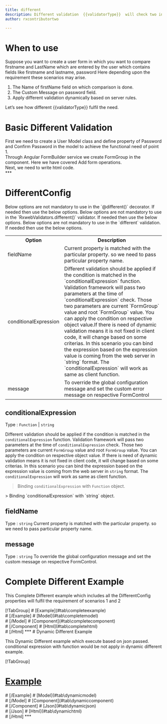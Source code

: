```yaml
---
title: different 
description: Different validation  {{validatorType}}  will check two inputs whether they are different or not. It is just opposite of compare decorator.
author: rxcontributortwo

---
```

# When to use
Suppose you want to create a user form in which you want to compare firstname and LastName which are entered by the user which contains fields like firstname and lastname, password Here depending upon the requirement these scenarios may arise.

<ol>
    <li>The Name of firstName field on which comparison is done.</li>
    <li>The Custom Message on password field.</li>
    <data-scope scope="['decorator','validator']">
    <li>Apply different validation dynamically based on server rules.</li>
    </data-scope>
</ol>

Let’s see how different  {{validatorType}}  fulfil the need.

# Basic Different Validation
<data-scope scope="['decorator','template-driven']">
First we need to create a User Model class and define property of Password and Confirm Password in the model to achieve the functional need of point 1.
<div component="app-code" key="different-add-model"></div> 
</data-scope>
Through Angular FormBuilder service we create FormGroup in the component.
Here we have covered Add form operations. 

<div component="app-code" key="different-add-component"></div> 
Next, we need to write html code.
<div component="app-code" key="different-add-html"></div> 
<div component="app-example-runner" ref-component="app-different-add"></div>
***

# DifferentConfig
<data-scope scope="['decorator']">
Below options are not mandatory to use in the `@different()` decorator. If needed then use the below options.
</data-scope>
<data-scope scope="['validator']">
Below options are not mandatory to use in the `RxwebValidators.different()` validator. If needed then use the below options.
</data-scope>
<data-scope scope="['template-driven']">
Below options are not mandatory to use in the `different` validation. If needed then use the below options.
</data-scope>

<table class="table table-bordered table-striped">
<tr><th>Option</th><th>Description</th></tr>
<tr><td><a (click)='scrollTo("#fieldName")' title="fieldName">fieldName</a></td><td>Current property is matched with the particular property. so we need to pass particular property name.</td></tr>
<tr><td><a  (click)='scrollTo("#conditionalExpression")' title="conditionalExpression">conditionalExpression</a></td><td>Different validation should be applied if the condition is matched in the `conditionalExpression` function. Validation framework will pass two parameters at the time of `conditionalExpression` check. Those two parameters are current `FormGroup` value and root `FormGroup` value. You can apply the condition on respective object value.If there is need of dynamic validation means it is not fixed in client code, it will change based on some criterias. In this scenario you can bind the expression based on the expression value is coming from the web server in `string` format. The `conditionalExpression` will work as same as client function.</td></tr>
<tr><td><a  (click)='scrollTo("#message")' title="message">message</a></td><td>To override the global configuration message and set the custom error message on respective FormControl</td></tr>
</table>

## conditionalExpression 
Type :  `Function`  |  `string` 

Different validation should be applied if the condition is matched in the `conditionalExpression` function. Validation framework will pass two parameters at the time of `conditionalExpression` check. Those two parameters are current `FormGroup` value and root `FormGroup` value. You can apply the condition on respective object value.
If there is need of dynamic validation means it is not fixed in client code, it will change based on some criterias. In this scenario you can bind the expression based on the expression value is coming from the web server in `string` format. The `conditionalExpression` will work as same as client function.

> Binding `conditionalExpression` with `Function` object.
<div component="app-code" key="different-conditionalExpressionExampleFunction-model"></div> 
> Binding `conditionalExpression` with `string` object.
<div component="app-code" key="different-conditionalExpressionExampleString-model"></div> 

<div component="app-example-runner" ref-component="app-different-conditionalExpression" title="different {{validatorType}} with conditionalExpression" key="conditionalExpression"></div>

## fieldName 
Type :  `string` 
Current property is matched with the particular property. so we need to pass particular property name.

<div component="app-code" key="different-fieldNameExample-model"></div> 
<div component="app-example-runner" ref-component="app-different-fieldName" title="different {{validatorType}} with fieldName" key="fieldName"></div>

## message
Type :  `string` 
To override the global configuration message and set the custom message on respective FormControl.

<div component="app-code" key="different-messageExample-model"></div> 
<div component="app-example-runner" ref-component="app-different-message" title="different {{validatorType}} with message" key="message"></div>

# Complete Different Example

This Complete Different example which includes all the DifferentConfig properties will fulfil the requirement of scenarios 1 and 2 

<div component="app-tabs" key="complete"></div>
[!TabGroup]
# [Example](#tab\completeexample)
<div component="app-example-runner" ref-component="app-different-complete"></div>
# [/Example]
<data-scope scope="['decorator','template-driven']">
# [Model](#tab\completemodel)
<div component="app-code" key="different-complete-model"></div> 
# [/Model]
</data-scope>
# [Component](#tab\completecomponent)
<div component="app-code" key="different-complete-component"></div> 
# [/Component]
# [Html](#tab\completehtml)
<div component="app-code" key="different-complete-html"></div> 
# [/Html]
***

<data-scope scope="['decorator','validator']">
# Dynamic Different Example

This Dynamic Different example which execute based on json passed. conditional expression with function would be not apply in dynamic different example. 

<div component="app-tabs" key="dynamic"></div>

[!TabGroup]
# [Example](#tab\dynamicexample)
<div component="app-example-runner" ref-component="app-different-dynamic"></div>
# [/Example]
<data-scope scope="['decorator']">
# [Model](#tab\dynamicmodel)
<div component="app-code" key="different-dynamic-model"></div>
# [/Model]
</data-scope>
# [Component](#tab\dynamiccomponent)
<div component="app-code" key="different-dynamic-component"></div>
# [/Component]
# [Json](#tab\dynamicjson)
<div component="app-code" key="different-dynamic-json"></div>
# [/Json]
# [Html](#tab\dynamichtml)
<div component="app-code" key="different-dynamic-html"></div> 
# [/Html]
***
</data-scope>
